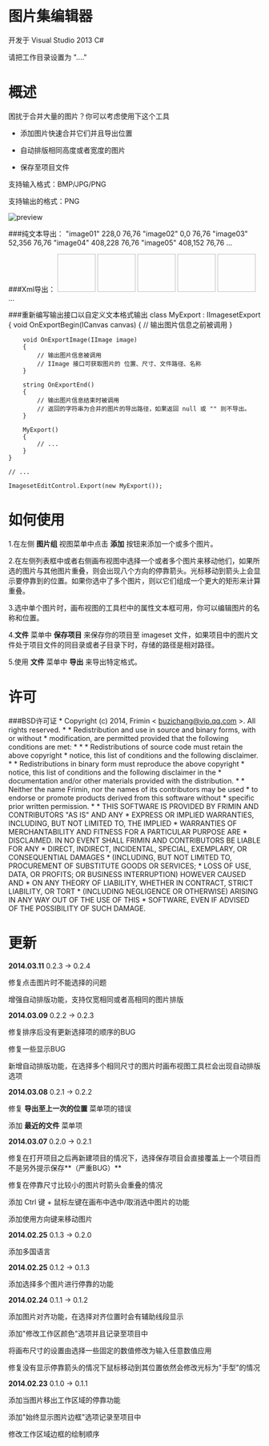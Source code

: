 图片集编辑器
==============

开发于 Visual Studio 2013 C#

请把工作目录设置为 "..\..\"

概述
==============

困扰于合并大量的图片？你可以考虑使用下这个工具

* 添加图片快速合并它们并且导出位置

* 自动排版相同高度或者宽度的图片

* 保存至项目文件

支持输入格式：BMP/JPG/PNG

支持输出的格式：PNG

![preview](http://www.frimin.com/imageset_en.jpg "preview")

###纯文本导出：
    "image01" 228,0 76,76
    "image02" 0,0 76,76
    "image03" 52,356 76,76
    "image04" 408,228 76,76
    "image05" 408,152 76,76
	...
    
###Xml导出：
    <?xml version="1.0" encoding="utf-8"?>
    <Imageset>
      <Image Name="image01" XPos="228" YPos="0" Width="76" Height="76" />
      <Image Name="image02" XPos="0" YPos="0" Width="76" Height="76" />
      <Image Name="image03" XPos="52" YPos="356" Width="76" Height="76" />
      <Image Name="image04" XPos="408" YPos="228" Width="76" Height="76" />
      <Image Name="image05" XPos="408" YPos="152" Width="76" Height="76" />
	  ...
    </Imageset>
    
###重新编写输出接口以自定义文本格式输出
    class MyExport : IImagesetExport
    {
        void OnExportBegin(ICanvas canvas)
        {
            // 输出图片信息之前被调用
        }

        void OnExportImage(IImage image)
        {
            // 输出图片信息被调用
            // IImage 接口可获取图片的 位置、尺寸、文件路径、名称
        }

        string OnExportEnd()
        {
            // 输出图片信息结束时被调用
            // 返回的字符串为合并的图片的导出路径，如果返回 null 或 "" 则不导出。
        }
        
        MyExport()
        {
            // ...
        }
    }
    
    // ...
    
    ImagesetEditControl.Export(new MyExport());

如何使用
==============

1.在左侧 **图片组** 视图菜单中点击 **添加** 按钮来添加一个或多个图片。

2.在左侧列表框中或者右侧画布视图中选择一个或者多个图片来移动他们，如果所选的图片与其他图片重叠，则会出现八个方向的停靠箭头。光标移动到箭头上会显示要停靠到的位置。如果你选中了多个图片，则以它们组成一个更大的矩形来计算重叠。

3.选中单个图片时，画布视图的工具栏中的属性文本框可用，你可以编辑图片的名称和位置。

4.**文件** 菜单中 **保存项目** 来保存你的项目至 imageset 文件，如果项目中的图片文件处于项目文件的同目录或者子目录下时，存储的路径是相对路径。

5.使用 **文件** 菜单中 **导出** 来导出特定格式。

许可
==============

###BSD许可证
    * Copyright (c) 2014, Frimin < buzichang@vip.qq.com >. All rights reserved.
    *
    * Redistribution and use in source and binary forms, with or without
    * modification, are permitted provided that the following conditions are met:
    *
    *     * Redistributions of source code must retain the above copyright
    *       notice, this list of conditions and the following disclaimer.
    *     * Redistributions in binary form must reproduce the above copyright
    *       notice, this list of conditions and the following disclaimer in the
    *       documentation and/or other materials provided with the distribution.
    *     * Neither the name Frimin, nor the names of its contributors may be used
    *       to endorse or promote products derived from this software without 
    *       specific prior written permission.
    *
    * THIS SOFTWARE IS PROVIDED BY FRIMIN AND CONTRIBUTORS "AS IS" AND ANY
    * EXPRESS OR IMPLIED WARRANTIES, INCLUDING, BUT NOT LIMITED TO, THE IMPLIED
    * WARRANTIES OF MERCHANTABILITY AND FITNESS FOR A PARTICULAR PURPOSE ARE
    * DISCLAIMED. IN NO EVENT SHALL FRIMIN AND CONTRIBUTORS BE LIABLE FOR ANY
    * DIRECT, INDIRECT, INCIDENTAL, SPECIAL, EXEMPLARY, OR CONSEQUENTIAL DAMAGES
    * (INCLUDING, BUT NOT LIMITED TO, PROCUREMENT OF SUBSTITUTE GOODS OR SERVICES;
    * LOSS OF USE, DATA, OR PROFITS; OR BUSINESS INTERRUPTION) HOWEVER CAUSED AND
    * ON ANY THEORY OF LIABILITY, WHETHER IN CONTRACT, STRICT LIABILITY, OR TORT
    * (INCLUDING NEGLIGENCE OR OTHERWISE) ARISING IN ANY WAY OUT OF THE USE OF THIS
    * SOFTWARE, EVEN IF ADVISED OF THE POSSIBILITY OF SUCH DAMAGE.

更新
==============

**2014.03.11** 0.2.3 -> 0.2.4

修复点击图片时不能选择的问题

增强自动排版功能，支持仅宽相同或者高相同的图片排版

**2014.03.09** 0.2.2 -> 0.2.3

修复排序后没有更新选择项的顺序的BUG

修复一些显示BUG

新增自动排版功能，在选择多个相同尺寸的图片时画布视图工具栏会出现自动排版选项

**2014.03.08** 0.2.1 -> 0.2.2

修复 **导出至上一次的位置** 菜单项的错误

添加 **最近的文件** 菜单项

**2014.03.07** 0.2.0 -> 0.2.1

修复在打开项目之后再新建项目的情况下，选择保存项目会直接覆盖上一个项目而不是另外提示保存**（严重BUG）**

修复在停靠尺寸比较小的图片时箭头会重叠的情况

添加 Ctrl 键 + 鼠标左键在画布中选中/取消选中图片的功能

添加使用方向键来移动图片

**2014.02.25** 0.1.3 -> 0.2.0

添加多国语言

**2014.02.25** 0.1.2 -> 0.1.3

添加选择多个图片进行停靠的功能

**2014.02.24** 0.1.1 -> 0.1.2

添加图片对齐功能，在选择对齐位置时会有辅助线段显示

添加"修改工作区颜色"选项并且记录至项目中

将画布尺寸的设置由选择一些固定的数值修改为输入任意数值应用

修复没有显示停靠箭头的情况下鼠标移动到其位置依然会修改光标为"手型"的情况

**2014.02.23** 0.1.0 -> 0.1.1

添加当图片移出工作区域的停靠功能

添加"始终显示图片边框"选项记录至项目中

修改工作区域边框的绘制顺序

